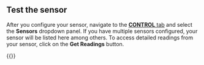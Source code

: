 ## Test the sensor

After you configure your sensor, navigate to the [**CONTROL** tab](/app/fleet/control/) and select the **Sensors** dropdown panel.
If you have multiple sensors configured, your sensor will be listed here among others.
To access detailed readings from your sensor, click on the **Get Readings** button.

{{<imgproc src="/machine/components/sensor/sensor-control-tab.png" resize="800x" declaredimensions=true alt="The sensor component in the control tab">}}
